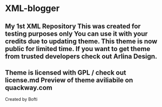 # XML-blogger

My 1st XML Repository
This was created for testing purposes only
You can use it with your credits due to updating theme.
This theme is now public for limited time.
If you want to get theme from trusted developers check out Arlina Design.
--
Theme is licensed with GPL / check out license.md
Preview of theme aviliabile on quackway.com
--
Created by Bofti
